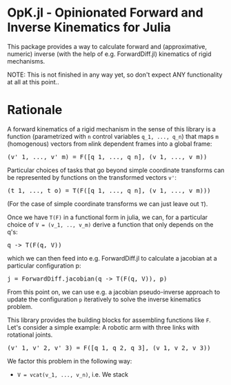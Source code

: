 # OpK.jl - Opinionated Forward and Inverse Kinematics for Julia

This package provides a way to calculate forward and (approximative, numeric) inverse (with the help of e.g. ForwardDiff.jl) kinematics of rigid mechanisms.

NOTE: This is not finished in any way yet, so don't expect ANY functionality at all at this point..

# Rationale

A forward kinematics of a rigid mechanism in the sense of this library is a function (parametrized with <code>n</code> control variables <code>q_1, ..., q_n</code>) that maps <code>m</code> (homogenous) vectors from <code>m</code>link dependent frames into a global frame: 

<pre>
(v'_1, ..., v'_m) = F([q_1, ..., q_n], (v_1, ..., v_m))
</pre>


Particular choices of tasks that go beyond simple coordinate transforms can be represented by functions on the transformed vectors <code>v'</code>:

<pre>
(t_1, ..., t_o) = T(F([q_1, ..., q_n], (v_1, ..., v_m)))
</pre>


(For the case of simple coordinate transforms we can just leave out <code>T</code>).

Once we have <code>T(F)</code> in a functional form in julia, we can, for a particular choice of <code>V = (v_1, .., v_m)</code> derive a function that only depends on the q's:

<pre>
q -> T(F(q, V))
</pre>


which we can then feed into e.g. ForwardDiff.jl to calculate a jacobian at a particular configuration p:

<pre>
j = ForwardDiff.jacobian(q -> T(F(q, V)), p)
</pre>


From this point on, we can use e.g. a jacobian pseudo-inverse approach to update the configuration <code>p</code> iteratively to solve the inverse kinematics problem.

This library provides the building blocks for assembling functions like <code>F</code>. Let's consider a simple example: A robotic arm with three links with rotational joints.

<pre>
(v'_1, v'_2, v'_3) = F([q_1, q_2, q_3], (v_1, v_2, v_3))
</pre>



We factor this problem in the following way:

* <code>V = vcat(v_1, ..., v_n)</code>, i.e. We stack 
